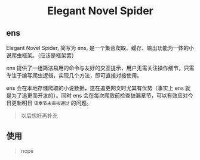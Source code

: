 <div align="center">

# Elegant Novel Spider

</div>

## ens
Elegant Novel Spider, 简写为 ens, 是一个集合爬取、缓存、输出功能为一体的小说爬虫框架。（应该是框架罢）

ens 提供了一组简洁易用的命令与友好的交互提示，用户无需关注操作细节，只需专注于编写爬虫逻辑，实现几个方法，即可直接对接使用。

ens 会在本地存储爬取的小说数据，这在追更网文时尤其有优势（事实上 ens 就是为了追更而开发的）。同时 ens 会在每次爬取前检查缺漏章节，可以有效应对今日更新明日 `该章节未审核通过` 的问题。

> 以后想好再补充

## 使用

> nope
